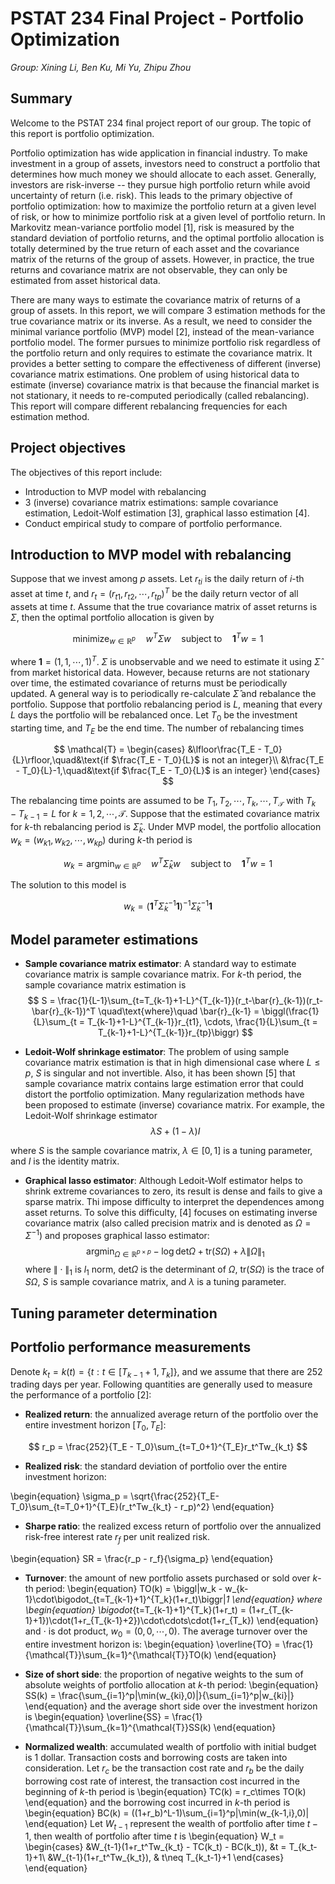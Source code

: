 
# PSTAT 234 Final Project - Portfolio Optimization

*Group: Xining Li, Ben Ku, Mi Yu, Zhipu Zhou*


## Summary

Welcome to the PSTAT 234 final project report of our group. The topic of this report is portfolio optimization. 

Portfolio optimization has wide application in financial industry. To make investment in a group of assets, investors need to construct a portfolio that determines how much money we should allocate to each asset. Generally, investors are risk-inverse -- they pursue high portfolio return while avoid uncertainty of return (i.e. risk). This leads to the primary objective of portfolio optimization: how to maximize the portfolio return at a given level of risk, or how to minimize portfolio risk at a given level of portfolio return. In Markovitz mean-variance portfolio model [1], risk is measured by the standard deviation of portfolio returns, and the optimal portfolio allocation is totally determined by the true return of each asset and the covariance matrix of the returns of the group of assets. However, in practice, the true returns and covariance matrix are not observable, they can only be estimated from asset historical data.
 
There are many ways to estimate the covariance matrix of returns of a group of assets. In this report, we will compare 3 estimation methods for the true covariance matrix or its inverse. As a result, we need to consider the minimal variance portfolio (MVP) model [2], instead of the mean-variance portfolio model. The former pursues to minimize portfolio risk regardless of the portfolio return and only requires to estimate the covariance matrix. It provides a better setting to compare the effectiveness of different (inverse) covariance matrix estimations. One problem of using historical data to estimate (inverse) covariance matrix is that because the financial market is not stationary, it needs to re-computed periodically (called rebalancing). This report will compare different rebalancing frequencies for each estimation method.


## Project objectives

The objectives of this report include:

- Introduction to MVP model with rebalancing 
- 3 (inverse) covariance matrix estimations: sample covariance estimation, Ledoit-Wolf estimation [3], graphical lasso estimation [4].
- Conduct empirical study to compare of portfolio performance.


## Introduction to MVP model with rebalancing

Suppose that we invest among $p$ assets. Let $r_{ti}$ is the daily return of $i$-th asset at time $t$, and $r_t = (r_{t1}, r_{t2}, \cdots, r_{tp})^T$ be the daily return vector of all assets at time $t$. Assume that the true covariance matrix of asset returns is $\Sigma$, then the optimal portfolio allocation is given by 

$$
\text{minimize}_{w\in\mathbb{R}^p}\quad w^T\Sigma w\quad\text{subject to}\quad \mathbf{1}^Tw = 1
$$

where $\mathbf{1} = ({1,1,\cdots, 1})^T$. $\Sigma$ is unobservable and we need to estimate it using $\hat{\Sigma}$ from market historical data. However, because returns are not stationary over time, the estimated covariance of returns must be periodically updated. A general way is to periodically re-calculate $\hat{\Sigma}$ and rebalance the portfolio. Suppose that portfolio rebalancing period is $L$, meaning that every $L$ days the portfolio will be rebalanced once. Let $T_0$ be the investment starting time, and $T_E$ be the end time. The number of rebalancing times 

$$
\mathcal{T} = 
\begin{cases}
&\lfloor\frac{T_E - T_0}{L}\rfloor,\quad&\text{if $\frac{T_E - T_0}{L}$ is not an integer}\\
&\frac{T_E - T_0}{L}-1,\quad&\text{if $\frac{T_E - T_0}{L}$ is an integer}
\end{cases}
$$

The rebalancing time points are assumed to be $T_1, T_2, \cdots, T_k, \cdots, T_{\mathcal{T}}$ with $T_k - T_{k-1} = L$ for $k=1, 2, \cdots, \mathcal{T}$. Suppose that the estimated covariance matrix for $k$-th rebalancing period is $\hat{\Sigma}_k$. Under MVP model, the portfolio allocation $w_k = (w_{k1}, w_{k2}, \cdots, w_{kp})$ during $k$-th period is

$$
w_k = \text{argmin}_{w\in\mathbb{R}^p}\quad w^T\hat{\Sigma}_kw\quad\text{subject to}\quad \mathbf{1}^Tw = 1
$$

The solution to this model is

$$
w_k = (\mathbf{1}^T\hat{\Sigma}_k^{-1}\mathbf{1})^{-1}\hat{\Sigma}_k^{-1}\mathbf{1}
$$

## Model parameter estimations

- **Sample covariance matrix estimator**: A standard way to estimate covariance matrix is sample covariance matrix. For $k$-th period, the sample covariance matrix estimation is
$$
S = \frac{1}{L-1}\sum_{t=T_{k-1}+1-L}^{T_{k-1}}(r_t-\bar{r}_{k-1})(r_t-\bar{r}_{k-1})^T
\quad\text{where}\quad
\bar{r}_{k-1} = \biggl(\frac{1}{L}\sum_{t = T_{k-1}+1-L}^{T_{k-1}}r_{t1}, \cdots, \frac{1}{L}\sum_{t = T_{k-1}+1-L}^{T_{k-1}}r_{tp}\biggr)
$$

- **Ledoit-Wolf shrinkage estimator**: The problem of using sample covariance matrix estimation is that in high dimensional case where $L\leq p$, $S$ is singular and not invertible. Also, it has been shown [5] that sample covariance matrix contains large estimation error that could distort the portfolio optimization.  Many regularization methods have been proposed to estimate (inverse) covariance matrix. For example, the Ledoit-Wolf shrinkage estimator
$$
\lambda S + (1-\lambda)I
$$

where $S$ is the sample covariance matrix, $\lambda\in[0,1]$ is a tuning parameter, and $I$ is the identity matrix. 

- **Graphical lasso estimator**: Although Ledoit-Wolf estimator helps to shrink extreme covariances to zero, its result is dense and fails to give a sparse matrix. Thi impose difficulty to interpret the dependences among asset returns. To solve this difficulty, [4] focuses on estimating inverse covariance matrix (also called precision matrix and is denoted as $\Omega = \Sigma^{-1}$) and proposes graphical lasso estimator:
$$
\text{argmin}_{\Omega\in\mathbb{R}^{p\times p}}-\log\text{det}\Omega + \text{tr}(S\Omega) + \lambda\|\Omega\|_1
$$
where $\|\cdot\|_1$ is $l_1$ norm, $\text{det}\Omega$ is the determinant of $\Omega$, $\text{tr}(S\Omega)$ is the trace of $S\Omega$, $S$ is sample covariance matrix, and $\lambda$ is a tuning parameter. 

## Tuning parameter determination


## Portfolio performance measurements

Denote $k_t = k(t) = \{t: t\in[T_{k-1}+1, T_k]\}$, and we assume that there are 252 trading days per year. Following quantities are generally used to measure the performance of a portfolio [2]:

- **Realized return**: the annualized average return of the portfolio over the entire investment horizon $[T_0, T_E]$:

$$
r_p = \frac{252}{T_E - T_0}\sum_{t=T_0+1}^{T_E}r_t^Tw_{k_t}
$$

- **Realized risk**: the standard deviation of portfolio over the entire investment horizon:

\begin{equation}
\sigma_p = \sqrt{\frac{252}{T_E-T_0}\sum_{t=T_0+1}^{T_E}(r_t^Tw_{k_t} - r_p)^2}
\end{equation}

- **Sharpe ratio**: the realized excess return of portfolio over the annualized risk-free interest rate $r_f$ per unit realized risk.

\begin{equation}
SR = \frac{r_p - r_f}{\sigma_p}
\end{equation}

- **Turnover**: the amount of new portfolio assets purchased or sold over $k$-th period:
\begin{equation}
TO(k) = \biggl\|w_k - w_{k-1}\cdot\bigodot_{t=T_{k-1}+1}^{T_k}(1+r_t)\biggr\|_1
\end{equation}
where 
\begin{equation}
\bigodot_{t=T_{k-1}+1}^{T_k}(1+r_t) = (1+r_{T_{k-1}+1})\cdot(1+r_{T_{k-1}+2})\cdot\cdots\cdot(1+r_{T_k})
\end{equation}
and $\cdot$ is dot product, $w_0 = (0,0,\cdots, 0)$. The average turnover over the entire investment horizon is:
\begin{equation}
\overline{TO} = \frac{1}{\mathcal{T}}\sum_{k=1}^{\mathcal{T}}TO(k)
\end{equation}

- **Size of short side**: the proportion of negative weights to the sum of absolute weights of portfolio allocation at $k$-th period:
\begin{equation}
SS(k) = \frac{\sum_{i=1}^p|\min(w_{ki},0)|}{\sum_{i=1}^p|w_{ki}|}
\end{equation}
and the average short side over the investment horizon is
\begin{equation}
\overline{SS} = \frac{1}{\mathcal{T}}\sum_{k=1}^{\mathcal{T}}SS(k)
\end{equation}

- **Normalized wealth**: accumulated wealth of portfolio with initial budget is 1 dollar. Transaction costs and borrowing costs are taken into consideration. Let $r_c$ be the transaction cost rate and $r_b$ be the daily borrowing cost rate of interest, the transaction cost incurred in the beginning of $k$-th period is 
\begin{equation}
TC(k) = r_c\times TO(k)
\end{equation}
and the borrowing cost incurred in $k$-th period is 
\begin{equation}
BC(k) = ((1+r_b)^L-1)\sum_{i=1}^p|\min(w_{k-1,i},0)|
\end{equation}
Let $W_{t-1}$ represent the wealth of portfolio after time $t-1$, then wealth of portfolio after time $t$ is
\begin{equation}
W_t =
\begin{cases}
&W_{t-1}(1+r_t^Tw_{k_t} - TC(k_t) - BC(k_t)), &t = T_{k_t-1}+1\\
&W_{t-1}(1+r_t^Tw_{k_t}), & t\neq T_{k_t-1}+1
\end{cases}
\end{equation}

